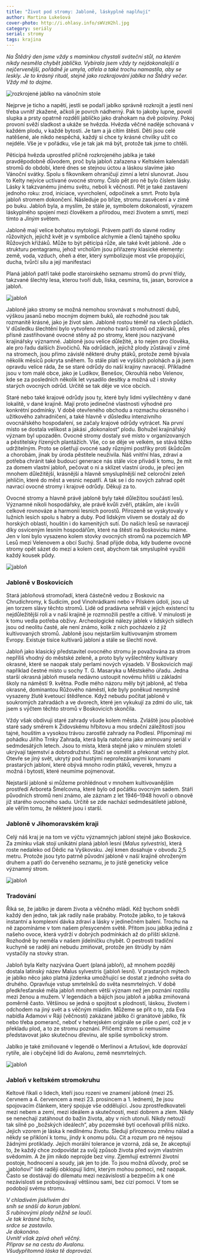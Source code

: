 ```yaml
---
title: "Život pod stromy: Jabloně, láskyplně naplňují"
author: Martina Lukešová
cover-photo: http://i.ohlasy.info/sWVzH2hl.jpg
category: seriály
serial: stromy
tags: krajina
---
```


*Na Štědrý den jsme vždy s maminkou chystali sváteční stůl, na kterém nikdy nesměla chybět jablíčka. Vybírala jsem vždy ty nejdokonalejší a nejčervenější, pořádně je umyla, otřela a také trochu namastila, aby se leskly. Je to krásný rituál, stejně jako rozkrajování jablka na Štědrý večer. Vždy mě to dojme.*

<img src="http://i.ohlasy.info/4L6y6SH.jpg" alt="rozkrojené jablko na vánočním stole" class="img-responsive img-popup" data-author="Martina Lukešová">

Nejprve je ticho a napětí, jestli se podaří jablko správně rozkrojit a jestli není třeba uvnitř zkažené, ačkoli je povrch nádherný. Pak to jakoby lupne, povolí slupka a prsty opatrně rozdělí jablíčko jako drahokam na dvě poloviny. Pokoj provoní svěží sladkost a ukáže se hvězda. Hvězda věčné naděje schovaná v každém plodu, v každé bytosti. Je tam a já cítím štěstí. Děti jsou celé natěšené, ale nikdo nespěchá, každý si chce ty krásné chvilky užít co nejdéle. Vše je v pořádku, vše je tak jak má být, protože tak jsme to chtěli.

Pěticípá hvězda uprostřed příčně rozkrojeného jablka je také pravděpodobně důvodem, proč byla jabloň zařazena v Keltském kalendáři stromů do období, které dnes se stejnou úctou a láskou slavíme jako Vánoční svátky. Spolu s fíkovníkem ohraničují zimní a letní slunovrat. Jsou to Kelty nejvíce uctívané ovocné stromy. Číslo pět pro ně bylo číslem lásky. Lásky k takzvanému jinému světu, neboli k věčnosti. Pět je také zastavení jednoho roku: zrod, iniciace, vyvrcholení, odpočinek a smrt. Proto byla jabloň stromem dokončení. Následuje po bříze, stromu zasvěcení a v zimě po buku.  Jabloň byla, a myslím, že stále je, symbolem dokonalosti, výrazem láskyplného spojení mezi člověkem a přírodou, mezi životem a smrtí, mezi tímto a _Jiným_ světem.

Jabloně mají velice bohatou mytologii. Právem patří do slavné rodiny růžovitých, jejichž květ je v symbolice alchymie a členů tajného spolku Růžových křižáků. Může to být pěticípá růže, ale také květ jabloně. Jde o strukturu pentagramu, jehož vrcholům jsou přiřazeny klasické elementy: země, voda, vzduch, oheň a éter, který symbolizuje most vše propojující, ducha, tvůrčí sílu a její manifestaci

Planá jabloň patří také podle staroirského seznamu stromů do první třídy, takzvané šlechty lesa, kterou tvoří dub, líska, cesmína, tis, jasan, borovice a jabloň. 

<img src="http://i.ohlasy.info/sWVzH2h.jpg" alt="jabloň" class="img-responsive img-popup" data-author="Martina Lukešová">

Jabloně jako stromy se možná nemohou srovnávat s mohutností dubů, výškou jasanů nebo mocným dojmem buků, ale rozhodně jsou tak rozmanitě krásné, jako je život sám. Jabloně rostou téměř na všech půdách. V důsledku šlechtění bylo vytvořeno mnoho tvarů stromů od zákrsků, přes přísně zastřihované ovocné stěny až po stromy, které jsou nazývané krajinářsky významné. Jabloně jsou velice důležité, a to nejen pro člověka, ale pro řadu dalších živočichů. Na odrůdách, jejichž plody zůstávají v zimě na stromech, jsou přímo závislé některé druhy ptáků, protože země bývala několik měsíců pokryta sněhem. To stále platí ve vyšších polohách a já jsem opravdu velice ráda, že se staré odrůdy do naší krajiny navracejí. Příkladné jsou v tom malé obce, jako je Ludíkov, Benešov, Okrouhlá nebo Velenov, kde se za posledních několik let vysadilo desítky a možná už i stovky starých ovocných odrůd. Určitě se tak děje ve více obcích. 

Staré nebo také krajové odrůdy jsou ty, které byly lidmi vyšlechtěny v dané lokalitě, v dané krajině. Mají proto jedinečné vlastnosti výhodné pro konkrétní podmínky.  V době otevřeného obchodu a rozmachu okrasného i užitkového zahradničení, a také hlavně v důsledku intenzivního ovocnářského hospodaření, se začaly krajové odrůdy vytrácet. Na první místo se dostala velikost a jakási „dokonalost“ plodu. Bohužel krajinářský význam byl upozaděn. Ovocné stromy dostaly své místo v organizovaných a pěstitelsky řízených plantážích. Vše, co se děje ve velkém, se stává těžko udržitelným. Proto se ošetřují ovocné sady různými postřiky proti škůdcům a chorobám, jinak by úroda pěstitele neuživila. Náš vnitřní hlas, zdraví a potřeba chránit také budoucí generace nás stále více přivádí k tomu, že mít za domem vlastní jabloň, pečovat o ni a sklízet vlastní úrodu, je přeci jen mnohem důležitější, krásnější a hlavně smysluplnější než celoroční zeleň jehličin, které do měst a vesnic nepatří. A tak se i do nových zahrad opět navrací ovocné stromy i krajové odrůdy. Děkuji za to.

Ovocné stromy a hlavně právě jabloně byly také důležitou součástí lesů. Významné nikoli hospodářsky, ale právě kvůli zvěři, ptákům, ale i kvůli celkové rovnováze a harmonii lesních porostů. Přirozeně se vyskytovaly v lužních lesích spolu s habry a duby. Pod lidským vlivem se dostaly až do horských oblastí, houštin i do kamenitých sutí.  Do našich lesů se navracejí díky osvíceným lesním hospodářům, které na štěstí na Boskovicku máme. Jen v loni bylo vysazeno kolem stovky ovocných stromů na pozemcích MP Lesů mezi Velenovem a obcí Suchý. Snad přijde doba, kdy budeme ovocné stromy opět sázet do mezí a kolem cest, abychom tak smysluplně využili každý kousek půdy.

<img src="http://i.ohlasy.info/kspxSSE.jpg" alt="jabloň" class="img-responsive img-popup" data-author="Martina Lukešová">

### Jabloně v Boskovicích

Stará jabloňová stromořadí, která částečně vedou z Boskovic na Chrudichromy, k Sudicím, pod Vinohrádkami nebo v Pilském údolí, jsou už jen torzem slávy těchto stromů. Lidé od pradávna sehráli v jejich existenci tu nejdůležitější roli a v naší krajině je rozmnožili pestře a citlivě. V minulosti je k tomu vedla potřeba obživy. Archeologické nálezy jablek v lidských sídlech jsou od neolitu časté, ale není známo, kolik z nich pocházelo z již kultivovaných stromů. Jabloně jsou nejstarším kultivovaným stromem Evropy. Existuje tisíce kultivarů jabloní a stále se šlechtí nové.

Jabloň jako klasický představitel ovocného stromu je považována za strom nepříliš vhodný do městské zeleně, a proto byly vyšlechtěny kultivary okrasné, které se naopak staly perlami nových výsadeb. V Boskovicích mají například čestné místo u sochy T. G. Masaryka u Městského úřadu. Jedna starší okrasná jabloň musela nedávno ustoupit novému hřišti u základní školy na náměstí 9. května. Podle mého názoru měly být jabloně, ač třeba okrasné, dominantou Růžového náměstí, kde byly poněkud nesmyslně vysazeny žlutě kvetoucí štědřence. Když nebudu počítat jabloně v soukromých zahradách a ve dvorech, které jen vykukují za zdmi do ulic, tak jsem s výčtem těchto stromů v Boskovicích skončila. 

Vždy však obdivuji staré zahrady všude kolem města. Zvláště jsou působivé staré sady směrem k Židovskému hřbitovu a mou srdeční záležitostí jsou tajné, houštím a vysokou trávou zarostlé zahrady na Podlesí. Připomínají mi pohádku Jiřího Trnky Zahrada, která byla natočena jako animovaný seriál v sedmdesátých letech. Jsou to místa, která stejně jako v minulém století ukrývají tajemství a dobrodružství. Stačí se osmělit a překonat vetchý plot. Otevře se jiný svět, ukrytý pod hustými neprořezávanými korunami prastarých jabloní, které obývá mnoho rodin ptáků, veverek, hmyzu a možná i bytostí, které neumíme pojmenovat. 

Nejstarší jabloně si můžeme prohlédnout v mnohem kultivovanějším prostředí Arboreta Šmelcovna, které bylo od počátku ovocným sadem. Stáří původních stromů není známo, ale záznam z let 1946–1948 hovoří o obnově již starého ovocného sadu. Určitě se zde nachází sedmdesátileté jabloně, ale věřím tomu, že některé jsou i starší.

### Jabloně v Jihomoravském kraji

Celý náš kraj je na tom ve výčtu významných jabloní stejně jako Boskovice. Za zmínku však stojí unikátní planá jabloň lesní (_Malus sylvestris_), která roste nedaleko od Dědic na Vyškovsku. Její kmen dosahuje v obvodu 2,5 metru. Protože jsou tyto patrně původní jabloně v naší krajině ohroženým druhem a patří do červeného seznamu, je to jistě geneticky velice významný strom. 

<img src="http://i.ohlasy.info/IXFYayX.jpg" alt="jabloň" class="img-responsive img-popup" data-author="Martina Lukešová">

### Tradování

Říká se, že jablko je darem života a věčného mládí. Kéž bychom snědli každý den jedno, tak jak radily naše prabáby. Protože jablko, to je taková instantní a komplexní dávka zdraví a lásky v jedinečném balení. Trochu na ně zapomínáme v tom našem přesyceném světě. Přitom jsou jablka jediná z našeho ovoce, která vydrží v dobrých podmínkách až do příští sklizně. Rozhodně by neměla v našem jídelničku chybět. O pestrosti tradiční kuchyně se raději ani nebudu zmiňovat, protože jen štrúdly by nám vystačily na stovky stran.

Jabloň byla Kelty nazývána Quert (planá jabloň), až mnohem později dostala latinský název Malus sylvestris (jabloň lesní). V prastarých mýtech je jablko něco jako platná jízdenka umožňující se dostat z jednoho světa do druhého. Opravňuje vstup smrtelníků do světa nesmrtelných. V době předkřesťanské měla jabloň mnohem větší význam než jen poznání rozdílu mezi ženou a mužem. V legendách a bájích jsou jabloň a jablka zmiňovaná poměrně často. Většinou se jedná o spojitost s plodností, láskou, životem i odchodem na jiný svět a s věčným mládím. Můžeme se přít o to, zda Eva nabídla Adamovi v Ráji (věčnosti) zakázané jablko či granátové jablko, fík nebo třeba pomeranč, neboť v hebrejském originále se píše o _peri_, což je v překladu plod, a to ze stromu poznání. Přičemž strom si nemusíme představovat jako skutečnou dřevinu, ale spíše symbolický strom.

Jablko je také zmiňované v legendě o Merlinovi a Artušovi, kde doprovází rytíře, ale i obyčejné lidi do Avalonu, země nesmrtelných.

<img src="http://i.ohlasy.info/QMRrAxt.jpg" alt="jabloň" class="img-responsive img-popup" data-author="Martina Lukešová">

### Jabloň v keltském stromokruhu

Keltové říkali o lidech, kteří jsou rozeni ve znamení jabloně (mezi 25. červnem a 4. červencem a mezi 23. prosincem a 1. lednem), že jsou spojovacím článkem, který spojuje vše oddělující. Jsou zprostředkovateli mezi nebem a zemí, mezi ideálem a skutečností, mezi dobrem a zlem. Nikdy se nenechají zatáhnout do bažin života, aby v nich utonuli. Nikdy netouží tak silně po „božských ideálech“, aby pozemské bytí oceňovali příliš nízko. Jejich vzorem je láska k nedílnému životu. Sledují přirozenou změnu nálad a někdy se přikloní k tomu, jindy k onomu pólu. Cit a rozum pro ně nejsou žádnými protiklady. Jejich morální tolerance je vzorná, zdá se, že akceptují to, že každý chce zodpovídat za svůj způsob života před svým vlastním svědomím. A že jím nikdo neprojde bez viny. Zjemňují extrémní životní postoje, hodnocení a soudy, jak jen to jde. To jsou možná důvody, proč se „jabloňoví“ lidé raději obklopují lidmi, kterým mohou pomoci, než naopak. Často se dostávají do dilematu mezi nezávislostí a bezpečím a k oné nezávislosti se probojovávají většinou sami, bez cizí pomoci. V tom se podobojí svému stromu.

*V chladivém jiskřivém dni  
sníh se snáší do korun jabloní.  
S rubínovými plody něžně se loučí.  
Je tak krásné ticho,  
srdce se zastavilo.  
Je dokonáno.  
Uvnitř však zpívá oheň věčný.  
Připrav se na cestu do Avalonu.  
Všudypřítomná láska tě doprovází.*